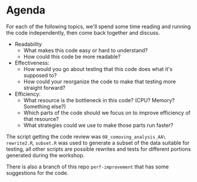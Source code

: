 # Agenda

For each of the following topics, we'll spend some time reading and running the code independently, then come back together and discuss.

- Readability
  - What makes this code easy or hard to understand?
  - How could this code be more readable?
- Effectiveness:
   - How would you go about testing that this code does what it's supposed to?
   - How could your reorganize the code to make that testing more straight forward?
- Efficiency:
   - What resource is the bottleneck in this code? (CPU? Memory? Something else?)
   - Which parts of the code should we focus on to improve efficiency of that resource?
   - What strategies could we use to make those parts run faster?
   
The script getting the code review was `08_comoving_analysis_AA\ rewrite2.R`, `subset.R` was used to generate a subset of the data suitable for testing, all other scripts are possible rewrites and tests for different portions generated during the workshop.

There is also a branch of this repo `perf-improvement` that has some suggestions for the code.